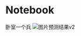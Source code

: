 # Notebook
卧室一个兵
![图片预测结果v2](https://user-images.githubusercontent.com/52401019/230394796-a967c93f-4056-4832-bccc-bdb1aa677e3d.png)
